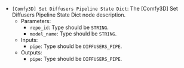 - `[Comfy3D] Set Diffusers Pipeline State Dict`: The [Comfy3D] Set Diffusers Pipeline State Dict node description.
    - Parameters:
        - `repo_id`: Type should be `STRING`.
        - `model_name`: Type should be `STRING`.
    - Inputs:
        - `pipe`: Type should be `DIFFUSERS_PIPE`.
    - Outputs:
        - `pipe`: Type should be `DIFFUSERS_PIPE`.
